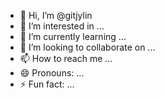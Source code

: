 - 👋 Hi, I’m @gitjylin
- 👀 I’m interested in ...
- 🌱 I’m currently learning ...
- 💞️ I’m looking to collaborate on ...
- 📫 How to reach me ...
- 😄 Pronouns: ...
- ⚡ Fun fact: ...

<!---
gitjylin/gitjylin is a ✨ special ✨ repository because its `README.md` (this file) appears on your GitHub profile.
You can click the Preview link to take a look at your changes.
--->
